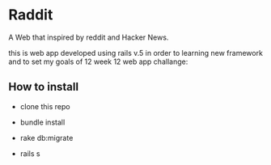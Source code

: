 # Raddit

A Web that inspired by reddit and Hacker News.

this is web app developed using rails v.5 in order to learning new framework and to set my goals of 12 week 12 web app challange:

## How to install
* clone this repo

* bundle install

* rake db:migrate

* rails s
